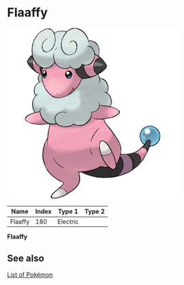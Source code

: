 # Flaaffy


![Flaaffy](images/180.png)

| **Name** | **Index** | **Type 1** | **Type 2** |
|----|----|----|----|
| Flaaffy | 180 | Electric  |  |

**Flaaffy** 

## See also

[List of Pokémon](../pokemon.md)
